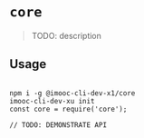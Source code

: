 # `core`

> TODO: description

## Usage

```

npm i -g @imooc-cli-dev-x1/core
imooc-cli-dev-xu init
const core = require('core');

// TODO: DEMONSTRATE API
```
